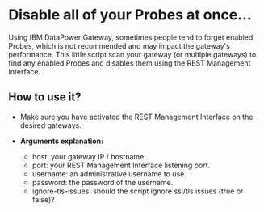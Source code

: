 # Disable all of your Probes at once...

Using IBM DataPower Gateway, sometimes people tend to forget enabled Probes, which is not recommended and may impact the gateway's performance. This little script scan your gateway (or multiple gateways) to find any enabled Probes and disables them using the REST Management Interface.

## How to use it?

- Make sure you have activated the REST Management Interface on the desired gateways.

- **Arguments explanation:**
  - host: your gateway IP / hostname.
  - port: your REST Management Interface listening port.
  - username: an administrative username to use.
  - password: the password of the username.
  - ignore-tls-issues: should the script ignore ssl/tls issues (true or false)?
